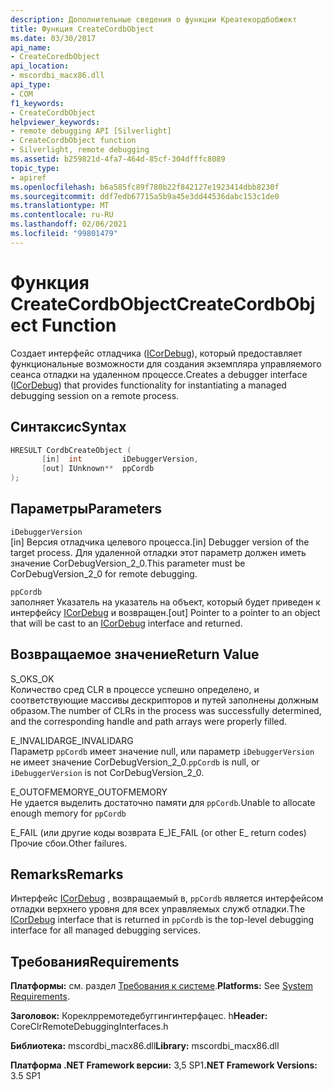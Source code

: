 ```yaml
---
description: Дополнительные сведения о функции Креатекордбобжект
title: Функция CreateCordbObject
ms.date: 03/30/2017
api_name:
- CreateCoredbObject
api_location:
- mscordbi_macx86.dll
api_type:
- COM
f1_keywords:
- CreateCordbObject
helpviewer_keywords:
- remote debugging API [Silverlight]
- CreateCordbObject function
- Silverlight, remote debugging
ms.assetid: b259821d-4fa7-464d-85cf-304dfffc8089
topic_type:
- apiref
ms.openlocfilehash: b6a585fc89f780b22f842127e1923414dbb8230f
ms.sourcegitcommit: ddf7edb67715a5b9a45e3dd44536dabc153c1de0
ms.translationtype: MT
ms.contentlocale: ru-RU
ms.lasthandoff: 02/06/2021
ms.locfileid: "99801479"
---
```

# <a name="createcordbobject-function"></a><span data-ttu-id="777ae-103">Функция CreateCordbObject</span><span class="sxs-lookup"><span data-stu-id="777ae-103">CreateCordbObject Function</span></span>

<span data-ttu-id="777ae-104">Создает интерфейс отладчика ([ICorDebug](icordebug-interface.md)), который предоставляет функциональные возможности для создания экземпляра управляемого сеанса отладки на удаленном процессе.</span><span class="sxs-lookup"><span data-stu-id="777ae-104">Creates a debugger interface ([ICorDebug](icordebug-interface.md)) that provides functionality for instantiating a managed debugging session on a remote process.</span></span>  
  
## <a name="syntax"></a><span data-ttu-id="777ae-105">Синтаксис</span><span class="sxs-lookup"><span data-stu-id="777ae-105">Syntax</span></span>  
  
```cpp  
HRESULT CordbCreateObject (  
       [in]  int         iDebuggerVersion,
       [out] IUnknown**  ppCordb  
);  
```  
  
## <a name="parameters"></a><span data-ttu-id="777ae-106">Параметры</span><span class="sxs-lookup"><span data-stu-id="777ae-106">Parameters</span></span>  

 `iDebuggerVersion`  
 <span data-ttu-id="777ae-107">[in] Версия отладчика целевого процесса.</span><span class="sxs-lookup"><span data-stu-id="777ae-107">[in] Debugger version of the target process.</span></span> <span data-ttu-id="777ae-108">Для удаленной отладки этот параметр должен иметь значение CorDebugVersion_2_0.</span><span class="sxs-lookup"><span data-stu-id="777ae-108">This parameter must be CorDebugVersion_2_0 for remote debugging.</span></span>  
  
 `ppCordb`  
 <span data-ttu-id="777ae-109">заполняет Указатель на указатель на объект, который будет приведен к интерфейсу [ICorDebug](icordebug-interface.md) и возвращен.</span><span class="sxs-lookup"><span data-stu-id="777ae-109">[out] Pointer to a pointer to an object that will be cast to an [ICorDebug](icordebug-interface.md) interface and returned.</span></span>  
  
## <a name="return-value"></a><span data-ttu-id="777ae-110">Возвращаемое значение</span><span class="sxs-lookup"><span data-stu-id="777ae-110">Return Value</span></span>  

 <span data-ttu-id="777ae-111">S_OK</span><span class="sxs-lookup"><span data-stu-id="777ae-111">S_OK</span></span>  
 <span data-ttu-id="777ae-112">Количество сред CLR в процессе успешно определено, и соответствующие массивы дескрипторов и путей заполнены должным образом.</span><span class="sxs-lookup"><span data-stu-id="777ae-112">The number of CLRs in the process was successfully determined, and the corresponding handle and path arrays were properly filled.</span></span>  
  
 <span data-ttu-id="777ae-113">E_INVALIDARG</span><span class="sxs-lookup"><span data-stu-id="777ae-113">E_INVALIDARG</span></span>  
 <span data-ttu-id="777ae-114">Параметр `ppCordb` имеет значение null, или параметр `iDebuggerVersion` не имеет значение CorDebugVersion_2_0.</span><span class="sxs-lookup"><span data-stu-id="777ae-114">`ppCordb` is null, or `iDebuggerVersion` is not CorDebugVersion_2_0.</span></span>  
  
 <span data-ttu-id="777ae-115">E_OUTOFMEMORY</span><span class="sxs-lookup"><span data-stu-id="777ae-115">E_OUTOFMEMORY</span></span>  
 <span data-ttu-id="777ae-116">Не удается выделить достаточно памяти для `ppCordb`.</span><span class="sxs-lookup"><span data-stu-id="777ae-116">Unable to allocate enough memory for `ppCordb`</span></span>  
  
 <span data-ttu-id="777ae-117">E_FAIL (или другие коды возврата E_)</span><span class="sxs-lookup"><span data-stu-id="777ae-117">E_FAIL (or other E_ return codes)</span></span>  
 <span data-ttu-id="777ae-118">Прочие сбои.</span><span class="sxs-lookup"><span data-stu-id="777ae-118">Other failures.</span></span>  
  
## <a name="remarks"></a><span data-ttu-id="777ae-119">Remarks</span><span class="sxs-lookup"><span data-stu-id="777ae-119">Remarks</span></span>  

 <span data-ttu-id="777ae-120">Интерфейс [ICorDebug](icordebug-interface.md) , возвращаемый в, `ppCordb` является интерфейсом отладки верхнего уровня для всех управляемых служб отладки.</span><span class="sxs-lookup"><span data-stu-id="777ae-120">The [ICorDebug](icordebug-interface.md) interface that is returned in `ppCordb` is the top-level debugging interface for all managed debugging services.</span></span>  
  
## <a name="requirements"></a><span data-ttu-id="777ae-121">Требования</span><span class="sxs-lookup"><span data-stu-id="777ae-121">Requirements</span></span>  

 <span data-ttu-id="777ae-122">**Платформы:** см. раздел [Требования к системе](../../get-started/system-requirements.md).</span><span class="sxs-lookup"><span data-stu-id="777ae-122">**Platforms:** See [System Requirements](../../get-started/system-requirements.md).</span></span>  
  
 <span data-ttu-id="777ae-123">**Заголовок:** Кореклрремотедебуггингинтерфацес. h</span><span class="sxs-lookup"><span data-stu-id="777ae-123">**Header:** CoreClrRemoteDebuggingInterfaces.h</span></span>  
  
 <span data-ttu-id="777ae-124">**Библиотека:** mscordbi_macx86.dll</span><span class="sxs-lookup"><span data-stu-id="777ae-124">**Library:** mscordbi_macx86.dll</span></span>  
  
 <span data-ttu-id="777ae-125">**Платформа .NET Framework версии:** 3,5 SP1</span><span class="sxs-lookup"><span data-stu-id="777ae-125">**.NET Framework Versions:** 3.5 SP1</span></span>
